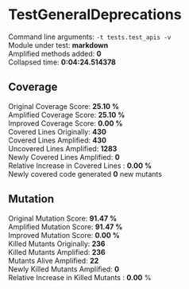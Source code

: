 



# TestGeneralDeprecations
  
Command line arguments: `-t tests.test_apis -v`  
Module under test: **markdown**  
Amplified methods added: **0**  
Collapsed time: **0:04:24.514378**
## Coverage
  
Original Coverage Score: **25.10 %**  
Amplified Coverage Score: **25.10 %**  
Improved Coverage Score: **0.00 %**  
Covered Lines Originally: **430**  
Covered Lines Amplified: **430**  
Uncovered Lines Amplified: **1283**  
Newly Covered Lines Amplified: **0**  
Relative Increase in Covered Lines : **0.00 %**  
Newly covered code generated **0** new mutants
## Mutation
  
Original Mutation Score: **91.47 %**  
Amplified Mutation Score: **91.47 %**  
Improved Mutation Score: **0.00 %**  
Killed Mutants Originally: **236**  
Killed Mutants Amplified: **236**  
Mutants Alive Amplified: **22**  
Newly Killed Mutants Amplified: **0**  
Relative Increase in Killed Mutants : **0.00** %
